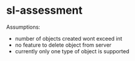 # sl-assessment

Assumptions:
- number of objects created wont exceed int
- no feature to delete object from server
- currently only one type of object is supported